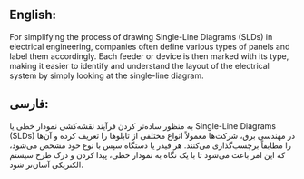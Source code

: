 ## English:
For simplifying the process of drawing Single-Line Diagrams (SLDs) in electrical engineering, companies often define various types of panels and label them accordingly. 
Each feeder or device is then marked with its type, making it easier to identify and understand the layout of the electrical system by simply looking at the single-line diagram.

## فارسی:
به منظور ساده‌تر کردن فرآیند نقشه‌کشی نمودار خطی یا Single-Line Diagrams (SLDs) در مهندسی برق، شرکت‌ها معمولاً انواع مختلفی از تابلوها را تعریف کرده و آن‌ها را مطابقاً برچسب‌گذاری می‌کنند.
هر فیدر یا دستگاه سپس با نوع خود مشخص می‌شود، که این امر باعث می‌شود تا با یک نگاه به نمودار خطی، پیدا کردن و درک طرح سیستم الکتریکی آسان‌تر شود.
